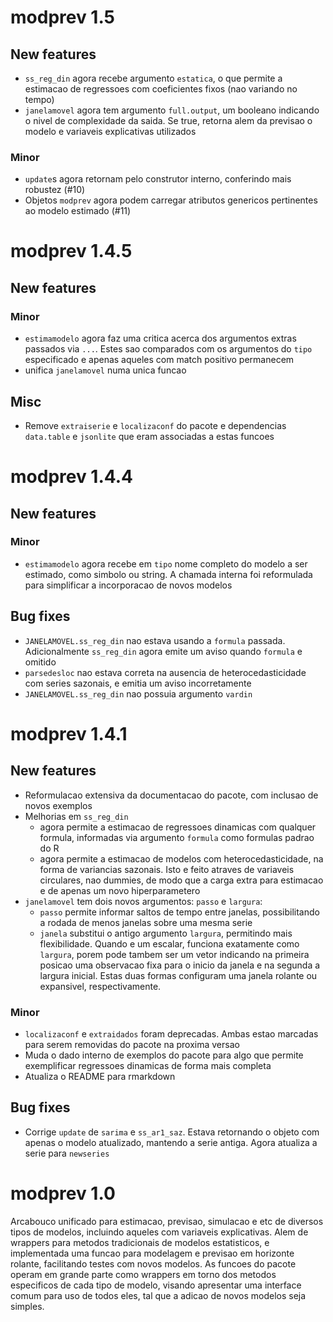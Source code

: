 # modprev 1.5

## New features

* `ss_reg_din` agora recebe argumento `estatica`, o que permite a estimacao de regressoes com 
  coeficientes fixos (nao variando no tempo)
* `janelamovel` agora tem argumento `full.output`, um booleano indicando o nivel de complexidade da
  saida. Se true, retorna alem da previsao o modelo e variaveis explicativas utilizados

### Minor

* `update`s agora retornam pelo construtor interno, conferindo mais robustez (#10)
* Objetos `modprev` agora podem carregar atributos genericos pertinentes ao modelo estimado (#11)

# modprev 1.4.5

## New features

### Minor

* `estimamodelo` agora faz uma critica acerca dos argumentos extras passados via `...`. Estes sao
  comparados com os argumentos do `tipo` especificado e apenas aqueles com match positivo permanecem
* unifica `janelamovel` numa unica funcao

## Misc

* Remove `extraiserie` e `localizaconf` do pacote e dependencias `data.table` e `jsonlite` que eram
  associadas a estas funcoes

# modprev 1.4.4

## New features

### Minor

* `estimamodelo` agora recebe em `tipo` nome completo do modelo a ser estimado, como simbolo ou
  string. A chamada interna foi reformulada para simplificar a incorporacao de novos modelos

## Bug fixes

* `JANELAMOVEL.ss_reg_din` nao estava usando a `formula` passada. Adicionalmente `ss_reg_din` agora 
  emite um aviso quando `formula` e omitido
* `parsedesloc` nao estava correta na ausencia de heterocedasticidade com series sazonais, e emitia
  um aviso incorretamente
* `JANELAMOVEL.ss_reg_din` nao possuia argumento `vardin`

# modprev 1.4.1

## New features

* Reformulacao extensiva da documentacao do pacote, com inclusao de novos exemplos
* Melhorias em `ss_reg_din` 
  * agora permite a estimacao de regressoes dinamicas com qualquer formula, informadas via argumento
    `formula` como formulas padrao do R
  * agora permite a estimacao de modelos com heterocedasticidade, na forma de variancias sazonais. 
    Isto e feito atraves de variaveis circulares, nao dummies, de modo que a carga extra para 
    estimacao e de apenas um novo hiperparametero
* `janelamovel` tem dois novos argumentos: `passo` e `largura`:
  * `passo` permite informar saltos de tempo entre janelas, possibilitando a rodada de menos janelas
    sobre uma mesma serie
  * `janela` substitui o antigo argumento `largura`, permitindo mais flexibilidade. Quando e um 
    escalar, funciona exatamente como `largura`, porem pode tambem ser um vetor indicando na 
    primeira posicao uma observacao fixa para o inicio da janela e na segunda a largura inicial. 
    Estas duas formas configuram uma janela rolante ou expansivel, respectivamente.

### Minor

* `localizaconf` e `extraidados` foram deprecadas. Ambas estao marcadas para serem removidas do 
  pacote na proxima versao
* Muda o dado interno de exemplos do pacote para algo que permite exemplificar regressoes dinamicas
  de forma mais completa
* Atualiza o README para rmarkdown

## Bug fixes

* Corrige `update` de `sarima` e `ss_ar1_saz`. Estava retornando o objeto com apenas o modelo 
  atualizado, mantendo a serie antiga. Agora atualiza a serie para `newseries`

# modprev 1.0

Arcabouco unificado para estimacao, previsao, simulacao e etc de diversos tipos de modelos,
incluindo aqueles com variaveis explicativas. Alem de wrappers para metodos tradicionais de modelos
estatisticos, e implementada uma funcao para modelagem e previsao em horizonte rolante, facilitando
testes com novos modelos. As funcoes do pacote operam em grande parte como wrappers em torno dos
metodos especificos de cada tipo de modelo, visando apresentar uma interface comum para uso de todos
eles, tal que a adicao de novos modelos seja simples. 